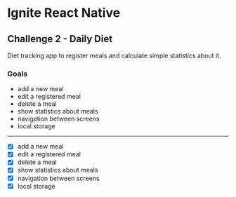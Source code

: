 # Ignite React Native

## Challenge 2 - Daily Diet

Diet tracking app to register meals and calculate simple statistics about it.

### Goals

- add a new meal
- edit a registered meal
- delete a meal
- show statistics about meals
- navigation between screens
- local storage

---

- [x] add a new meal
- [x] edit a registered meal
- [x] delete a meal
- [x] show statistics about meals
- [x] navigation between screens
- [x] local storage
